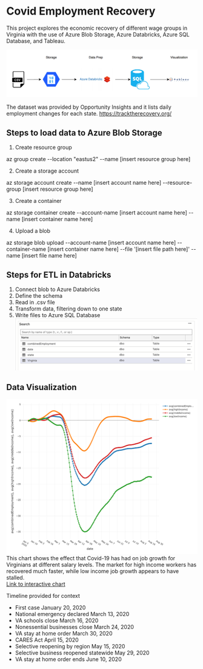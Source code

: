# Covid Employment Recovery

This project explores the economic recovery of different wage groups in Virginia with the use of Azure Blob Storage, Azure Databricks, Azure SQL Database, and Tableau.

![](https://github.com/smithashley/Covid-Employment-Recovery/blob/main/images/newazurediag.png)

The dataset was provided by Opportunity Insights and it lists daily employment changes for each state. https://tracktherecovery.org/ 

## Steps to load data to Azure Blob Storage

1. Create resource group

az group create --location "eastus2" --name [insert resource group here]

2. Create a storage account

az storage account create --name [insert account name here] --resource-group [insert resource group here] 

3. Create a container

az storage container create --account-name [insert account name here] --name [insert container name here]

4. Upload a blob

az storage blob upload --account-name [insert account name here] --container-name [insert container name here] --file '[insert file path here]' --name [insert file name here]

## Steps for ETL in Databricks
1. Connect blob to Azure Databricks
2. Define the schema
3. Read in .csv file
4. Transform data, filtering down to one state
5. Write files to Azure SQL Database
![](https://github.com/smithashley/Covid-Employment-Recovery/blob/main/images/dboimage.png)

## Data Visualization

![](https://github.com/smithashley/Covid-Employment-Recovery/blob/main/images/newplot.png)
This chart shows the effect that Covid-19 has had on job growth for Virginians at different salary levels.
The market for high income workers has recovered much faster, while low income job growth appears to have stalled.  
[Link to interactive chart](https://public.tableau.com/views/Project1_16033597504640/Sheet2?:language=en&:display_count=y&publish=yes&:origin=viz_share_link)

Timeline provided for context
- First case January 20, 2020
- National emergency declared March 13, 2020
- VA schools close March 16, 2020
- Nonessential businesses close March 24, 2020
- VA stay at home order March 30, 2020
- CARES Act April 15, 2020
- Selective reopening by region May 15, 2020
- Selective business reopened statewide May 29, 2020
- VA stay at home order ends June 10, 2020

